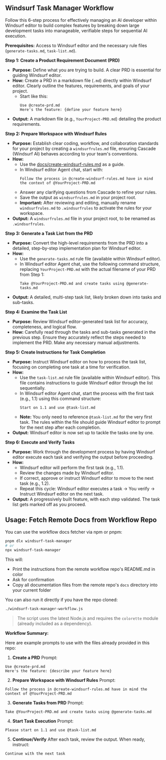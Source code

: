 ## Windsurf Task Manager Workflow

Follow this 6-step process for effectively managing an AI developer within Windsurf editor to build complex features by breaking down large development tasks into manageable, verifiable steps for sequential AI execution.

**Prerequisites:** Access to Windsurf editor and the necessary rule files (`generate-tasks.md`, `task-list.md`).

**Step 1: Create a Product Requirement Document (PRD)**

* **Purpose:** Define what you are trying to build. A clear PRD is essential for guiding Windsurf editor.
* **How:** Create a PRD in a markdown file (`.md`) directly within Windsurf editor. Clearly outline the features, requirements, and goals of your project.
    * Start like this:
        ```
        Use @create-prd.md
        Here's the feature: {define your feature here}
        ```
* **Output:** A markdown file (e.g., `YourProject-PRD.md`) detailing the product requirements.

**Step 2: Prepare Workspace with Windsurf Rules**

* **Purpose:** Establish clear coding, workflow, and collaboration standards for your project by creating a `windsurfrules.md` file, ensuring Cascade (Windsurf AI) behaves according to your team's conventions.
* **How:**
    * Use the [docs/create-windsurf-rules.md](docs/create-windsurf-rules.md) as a guide.
    * In Windsurf editor Agent chat, start with:
        ```
        Follow the process in @create-windsurf-rules.md have in mind the context of @YourProject-PRD.md
        ```
    * Answer any clarifying questions from Cascade to refine your rules.
    * Save the output as `windsurfrules.md` in your project root.
    * **Important:** After reviewing and editing, manually rename `windsurfrules.md` to `.windsurfrules` to activate the rules for your workspace.
* **Output:** A `windsurfrules.md` file in your project root, to be renamed as `.windsurfrules`.

**Step 3: Generate a Task List from the PRD**

* **Purpose:** Convert the high-level requirements from the PRD into a detailed, step-by-step implementation plan for Windsurf editor.
* **How:**
    * Use the `generate-tasks.md` rule file (available within Windsurf editor).
    * In Windsurf editor Agent chat, use the following command structure, replacing `YourProject-PRD.md` with the actual filename of your PRD from Step 1:
        ```
        Take @YourProject-PRD.md and create tasks using @generate-tasks.md
        ```
* **Output:** A detailed, multi-step task list, likely broken down into tasks and sub-tasks.

**Step 4: Examine the Task List**

* **Purpose:** Review Windsurf editor-generated task list for accuracy, completeness, and logical flow.
* **How:** Carefully read through the tasks and sub-tasks generated in the previous step. Ensure they accurately reflect the steps needed to implement the PRD. Make any necessary manual adjustments.

**Step 5: Create Instructions for Task Completion**

* **Purpose:** Instruct Windsurf editor on how to process the task list, focusing on completing one task at a time for verification.
* **How:**
    * Use the `task-list.md` rule file (available within Windsurf editor). This file contains instructions to guide Windsurf editor through the list sequentially.
    * In Windsurf editor Agent chat, start the process with the first task (e.g., 1.1) using this command structure:
        ```
        Start on 1.1 and use @task-list.md
        ```
    * **Note:** You only need to reference `@task-list.md` for the very first task. The rules within the file should guide Windsurf editor to prompt for the next step after each completion.
* **Output:** Windsurf editor is now set up to tackle the tasks one by one.

**Step 6: Execute and Verify Tasks**

* **Purpose:** Work through the development process by having Windsurf editor execute each task and verifying the output before proceeding.
* **How:**
    * Windsurf editor will perform the first task (e.g., 1.1).
    * Review the changes made by Windsurf editor.
    * If correct, approve or instruct Windsurf editor to move to the next task (e.g., 1.2).
    * Repeat this cycle: Windsurf editor executes a task -> You verify -> Instruct Windsurf editor on the next task.
* **Output:** A progressively built feature, with each step validated. The task list gets marked off as you proceed.

## Usage: Fetch Remote Docs from Workflow Repo

You can use the workflow docs fetcher via npm or pnpm:

```sh
pnpm dlx windsurf-task-manager
# or
npx windsurf-task-manager
```

This will:
- Print the instructions from the remote workflow repo's README.md in color
- Ask for confirmation
- Copy all documentation files from the remote repo's `docs` directory into your current folder

You can also run it directly if you have the repo cloned:

```sh
./windsurf-task-manager-workflow.js
```

> The script uses the latest Node.js and requires the `colorette` module (already included as a dependency).

**Workflow Summary:**

Here are example prompts to use with the files already provided in this repo:

1. **Create a PRD**
Prompt:
```
Use @create-prd.md
Here's the feature: {describe your feature here}
```

2. **Prepare Workspace with Windsurf Rules**
Prompt:
```
Follow the process in @create-windsurf-rules.md have in mind the context of @YourProject-PRD.md
```

3. **Generate Tasks from PRD**
Prompt:
```
Take @YourProject-PRD.md and create tasks using @generate-tasks.md
```

4. **Start Task Execution**
Prompt:
```
Please start on 1.1 and use @task-list.md
```

5. **Continue/Verify**
After each task, review the output. When ready, instruct:
```
Continue with the next task
```
